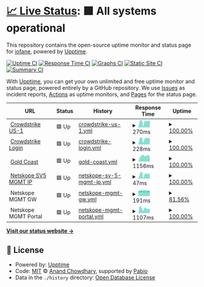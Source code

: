 # [📈 Live Status](https://demo.upptime.js.org): <!--live status--> **🟩 All systems operational**

This repository contains the open-source uptime monitor and status page for [iofane](https://demo.upptime.js.org), powered by [Upptime](https://github.com/upptime/upptime).

[![Uptime CI](https://github.com/iofane/gitup/workflows/Uptime%20CI/badge.svg)](https://github.com/iofane/gitup/actions?query=workflow%3A%22Uptime+CI%22)
[![Response Time CI](https://github.com/iofane/gitup/workflows/Response%20Time%20CI/badge.svg)](https://github.com/iofane/gitup/actions?query=workflow%3A%22Response+Time+CI%22)
[![Graphs CI](https://github.com/iofane/gitup/workflows/Graphs%20CI/badge.svg)](https://github.com/iofane/gitup/actions?query=workflow%3A%22Graphs+CI%22)
[![Static Site CI](https://github.com/iofane/gitup/workflows/Static%20Site%20CI/badge.svg)](https://github.com/iofane/gitup/actions?query=workflow%3A%22Static+Site+CI%22)
[![Summary CI](https://github.com/iofane/gitup/workflows/Summary%20CI/badge.svg)](https://github.com/iofane/gitup/actions?query=workflow%3A%22Summary+CI%22)

With [Upptime](https://upptime.js.org), you can get your own unlimited and free uptime monitor and status page, powered entirely by a GitHub repository. We use [Issues](https://github.com/iofane/gitup/issues) as incident reports, [Actions](https://github.com/iofane/gitup/actions) as uptime monitors, and [Pages](https://demo.upptime.js.org) for the status page.

<!--start: status pages-->
<!-- This summary is generated by Upptime (https://github.com/upptime/upptime) -->
<!-- Do not edit this manually, your changes will be overwritten -->
<!-- prettier-ignore -->
| URL | Status | History | Response Time | Uptime |
| --- | ------ | ------- | ------------- | ------ |
| <img alt="" src="https://icons.duckduckgo.com/ip3/ts01-b.cloudsink.net.ico" height="13"> [Crowdstrike US-1](https://ts01-b.cloudsink.net) | 🟩 Up | [crowdstrike-us-1.yml](https://github.com/iofane/gitup/commits/HEAD/history/crowdstrike-us-1.yml) | <details><summary><img alt="Response time graph" src="./graphs/crowdstrike-us-1/response-time-week.png" height="20"> 270ms</summary><br><a href="https://iofane.github.io/gitup/history/crowdstrike-us-1"><img alt="Response time 282" src="https://img.shields.io/endpoint?url=https%3A%2F%2Fraw.githubusercontent.com%2Fiofane%2Fgitup%2FHEAD%2Fapi%2Fcrowdstrike-us-1%2Fresponse-time.json"></a><br><a href="https://iofane.github.io/gitup/history/crowdstrike-us-1"><img alt="24-hour response time 304" src="https://img.shields.io/endpoint?url=https%3A%2F%2Fraw.githubusercontent.com%2Fiofane%2Fgitup%2FHEAD%2Fapi%2Fcrowdstrike-us-1%2Fresponse-time-day.json"></a><br><a href="https://iofane.github.io/gitup/history/crowdstrike-us-1"><img alt="7-day response time 270" src="https://img.shields.io/endpoint?url=https%3A%2F%2Fraw.githubusercontent.com%2Fiofane%2Fgitup%2FHEAD%2Fapi%2Fcrowdstrike-us-1%2Fresponse-time-week.json"></a><br><a href="https://iofane.github.io/gitup/history/crowdstrike-us-1"><img alt="30-day response time 278" src="https://img.shields.io/endpoint?url=https%3A%2F%2Fraw.githubusercontent.com%2Fiofane%2Fgitup%2FHEAD%2Fapi%2Fcrowdstrike-us-1%2Fresponse-time-month.json"></a><br><a href="https://iofane.github.io/gitup/history/crowdstrike-us-1"><img alt="1-year response time 282" src="https://img.shields.io/endpoint?url=https%3A%2F%2Fraw.githubusercontent.com%2Fiofane%2Fgitup%2FHEAD%2Fapi%2Fcrowdstrike-us-1%2Fresponse-time-year.json"></a></details> | <details><summary><a href="https://iofane.github.io/gitup/history/crowdstrike-us-1">100.00%</a></summary><a href="https://iofane.github.io/gitup/history/crowdstrike-us-1"><img alt="All-time uptime 100.00%" src="https://img.shields.io/endpoint?url=https%3A%2F%2Fraw.githubusercontent.com%2Fiofane%2Fgitup%2FHEAD%2Fapi%2Fcrowdstrike-us-1%2Fuptime.json"></a><br><a href="https://iofane.github.io/gitup/history/crowdstrike-us-1"><img alt="24-hour uptime 100.00%" src="https://img.shields.io/endpoint?url=https%3A%2F%2Fraw.githubusercontent.com%2Fiofane%2Fgitup%2FHEAD%2Fapi%2Fcrowdstrike-us-1%2Fuptime-day.json"></a><br><a href="https://iofane.github.io/gitup/history/crowdstrike-us-1"><img alt="7-day uptime 100.00%" src="https://img.shields.io/endpoint?url=https%3A%2F%2Fraw.githubusercontent.com%2Fiofane%2Fgitup%2FHEAD%2Fapi%2Fcrowdstrike-us-1%2Fuptime-week.json"></a><br><a href="https://iofane.github.io/gitup/history/crowdstrike-us-1"><img alt="30-day uptime 100.00%" src="https://img.shields.io/endpoint?url=https%3A%2F%2Fraw.githubusercontent.com%2Fiofane%2Fgitup%2FHEAD%2Fapi%2Fcrowdstrike-us-1%2Fuptime-month.json"></a><br><a href="https://iofane.github.io/gitup/history/crowdstrike-us-1"><img alt="1-year uptime 100.00%" src="https://img.shields.io/endpoint?url=https%3A%2F%2Fraw.githubusercontent.com%2Fiofane%2Fgitup%2FHEAD%2Fapi%2Fcrowdstrike-us-1%2Fuptime-year.json"></a></details>
| <img alt="" src="https://icons.duckduckgo.com/ip3/falcon.crowdstrike.com.ico" height="13"> [Crowdstrike Login](https://falcon.crowdstrike.com/login/) | 🟩 Up | [crowdstrike-login.yml](https://github.com/iofane/gitup/commits/HEAD/history/crowdstrike-login.yml) | <details><summary><img alt="Response time graph" src="./graphs/crowdstrike-login/response-time-week.png" height="20"> 228ms</summary><br><a href="https://iofane.github.io/gitup/history/crowdstrike-login"><img alt="Response time 247" src="https://img.shields.io/endpoint?url=https%3A%2F%2Fraw.githubusercontent.com%2Fiofane%2Fgitup%2FHEAD%2Fapi%2Fcrowdstrike-login%2Fresponse-time.json"></a><br><a href="https://iofane.github.io/gitup/history/crowdstrike-login"><img alt="24-hour response time 241" src="https://img.shields.io/endpoint?url=https%3A%2F%2Fraw.githubusercontent.com%2Fiofane%2Fgitup%2FHEAD%2Fapi%2Fcrowdstrike-login%2Fresponse-time-day.json"></a><br><a href="https://iofane.github.io/gitup/history/crowdstrike-login"><img alt="7-day response time 228" src="https://img.shields.io/endpoint?url=https%3A%2F%2Fraw.githubusercontent.com%2Fiofane%2Fgitup%2FHEAD%2Fapi%2Fcrowdstrike-login%2Fresponse-time-week.json"></a><br><a href="https://iofane.github.io/gitup/history/crowdstrike-login"><img alt="30-day response time 242" src="https://img.shields.io/endpoint?url=https%3A%2F%2Fraw.githubusercontent.com%2Fiofane%2Fgitup%2FHEAD%2Fapi%2Fcrowdstrike-login%2Fresponse-time-month.json"></a><br><a href="https://iofane.github.io/gitup/history/crowdstrike-login"><img alt="1-year response time 247" src="https://img.shields.io/endpoint?url=https%3A%2F%2Fraw.githubusercontent.com%2Fiofane%2Fgitup%2FHEAD%2Fapi%2Fcrowdstrike-login%2Fresponse-time-year.json"></a></details> | <details><summary><a href="https://iofane.github.io/gitup/history/crowdstrike-login">100.00%</a></summary><a href="https://iofane.github.io/gitup/history/crowdstrike-login"><img alt="All-time uptime 100.00%" src="https://img.shields.io/endpoint?url=https%3A%2F%2Fraw.githubusercontent.com%2Fiofane%2Fgitup%2FHEAD%2Fapi%2Fcrowdstrike-login%2Fuptime.json"></a><br><a href="https://iofane.github.io/gitup/history/crowdstrike-login"><img alt="24-hour uptime 100.00%" src="https://img.shields.io/endpoint?url=https%3A%2F%2Fraw.githubusercontent.com%2Fiofane%2Fgitup%2FHEAD%2Fapi%2Fcrowdstrike-login%2Fuptime-day.json"></a><br><a href="https://iofane.github.io/gitup/history/crowdstrike-login"><img alt="7-day uptime 100.00%" src="https://img.shields.io/endpoint?url=https%3A%2F%2Fraw.githubusercontent.com%2Fiofane%2Fgitup%2FHEAD%2Fapi%2Fcrowdstrike-login%2Fuptime-week.json"></a><br><a href="https://iofane.github.io/gitup/history/crowdstrike-login"><img alt="30-day uptime 100.00%" src="https://img.shields.io/endpoint?url=https%3A%2F%2Fraw.githubusercontent.com%2Fiofane%2Fgitup%2FHEAD%2Fapi%2Fcrowdstrike-login%2Fuptime-month.json"></a><br><a href="https://iofane.github.io/gitup/history/crowdstrike-login"><img alt="1-year uptime 100.00%" src="https://img.shields.io/endpoint?url=https%3A%2F%2Fraw.githubusercontent.com%2Fiofane%2Fgitup%2FHEAD%2Fapi%2Fcrowdstrike-login%2Fuptime-year.json"></a></details>
| <img alt="" src="https://icons.duckduckgo.com/ip3/www.goldcoast.qld.gov.au.ico" height="13"> [Gold Coast](https://www.goldcoast.qld.gov.au/Home) | 🟩 Up | [gold-coast.yml](https://github.com/iofane/gitup/commits/HEAD/history/gold-coast.yml) | <details><summary><img alt="Response time graph" src="./graphs/gold-coast/response-time-week.png" height="20"> 1156ms</summary><br><a href="https://iofane.github.io/gitup/history/gold-coast"><img alt="Response time 1254" src="https://img.shields.io/endpoint?url=https%3A%2F%2Fraw.githubusercontent.com%2Fiofane%2Fgitup%2FHEAD%2Fapi%2Fgold-coast%2Fresponse-time.json"></a><br><a href="https://iofane.github.io/gitup/history/gold-coast"><img alt="24-hour response time 881" src="https://img.shields.io/endpoint?url=https%3A%2F%2Fraw.githubusercontent.com%2Fiofane%2Fgitup%2FHEAD%2Fapi%2Fgold-coast%2Fresponse-time-day.json"></a><br><a href="https://iofane.github.io/gitup/history/gold-coast"><img alt="7-day response time 1156" src="https://img.shields.io/endpoint?url=https%3A%2F%2Fraw.githubusercontent.com%2Fiofane%2Fgitup%2FHEAD%2Fapi%2Fgold-coast%2Fresponse-time-week.json"></a><br><a href="https://iofane.github.io/gitup/history/gold-coast"><img alt="30-day response time 1338" src="https://img.shields.io/endpoint?url=https%3A%2F%2Fraw.githubusercontent.com%2Fiofane%2Fgitup%2FHEAD%2Fapi%2Fgold-coast%2Fresponse-time-month.json"></a><br><a href="https://iofane.github.io/gitup/history/gold-coast"><img alt="1-year response time 1254" src="https://img.shields.io/endpoint?url=https%3A%2F%2Fraw.githubusercontent.com%2Fiofane%2Fgitup%2FHEAD%2Fapi%2Fgold-coast%2Fresponse-time-year.json"></a></details> | <details><summary><a href="https://iofane.github.io/gitup/history/gold-coast">100.00%</a></summary><a href="https://iofane.github.io/gitup/history/gold-coast"><img alt="All-time uptime 100.00%" src="https://img.shields.io/endpoint?url=https%3A%2F%2Fraw.githubusercontent.com%2Fiofane%2Fgitup%2FHEAD%2Fapi%2Fgold-coast%2Fuptime.json"></a><br><a href="https://iofane.github.io/gitup/history/gold-coast"><img alt="24-hour uptime 100.00%" src="https://img.shields.io/endpoint?url=https%3A%2F%2Fraw.githubusercontent.com%2Fiofane%2Fgitup%2FHEAD%2Fapi%2Fgold-coast%2Fuptime-day.json"></a><br><a href="https://iofane.github.io/gitup/history/gold-coast"><img alt="7-day uptime 100.00%" src="https://img.shields.io/endpoint?url=https%3A%2F%2Fraw.githubusercontent.com%2Fiofane%2Fgitup%2FHEAD%2Fapi%2Fgold-coast%2Fuptime-week.json"></a><br><a href="https://iofane.github.io/gitup/history/gold-coast"><img alt="30-day uptime 100.00%" src="https://img.shields.io/endpoint?url=https%3A%2F%2Fraw.githubusercontent.com%2Fiofane%2Fgitup%2FHEAD%2Fapi%2Fgold-coast%2Fuptime-month.json"></a><br><a href="https://iofane.github.io/gitup/history/gold-coast"><img alt="1-year uptime 100.00%" src="https://img.shields.io/endpoint?url=https%3A%2F%2Fraw.githubusercontent.com%2Fiofane%2Fgitup%2FHEAD%2Fapi%2Fgold-coast%2Fuptime-year.json"></a></details>
| <img alt="" src="https://res.cloudinary.com/apideck/image/upload/v1593442136/icons/netskope.jpg" height="13"> [Netskope SV5 MGMT IP](8.36.116.70) | 🟩 Up | [netskope-sv-5-mgmt-ip.yml](https://github.com/iofane/gitup/commits/HEAD/history/netskope-sv-5-mgmt-ip.yml) | <details><summary><img alt="Response time graph" src="./graphs/netskope-sv-5-mgmt-ip/response-time-week.png" height="20"> 47ms</summary><br><a href="https://iofane.github.io/gitup/history/netskope-sv-5-mgmt-ip"><img alt="Response time 47" src="https://img.shields.io/endpoint?url=https%3A%2F%2Fraw.githubusercontent.com%2Fiofane%2Fgitup%2FHEAD%2Fapi%2Fnetskope-sv-5-mgmt-ip%2Fresponse-time.json"></a><br><a href="https://iofane.github.io/gitup/history/netskope-sv-5-mgmt-ip"><img alt="24-hour response time 50" src="https://img.shields.io/endpoint?url=https%3A%2F%2Fraw.githubusercontent.com%2Fiofane%2Fgitup%2FHEAD%2Fapi%2Fnetskope-sv-5-mgmt-ip%2Fresponse-time-day.json"></a><br><a href="https://iofane.github.io/gitup/history/netskope-sv-5-mgmt-ip"><img alt="7-day response time 47" src="https://img.shields.io/endpoint?url=https%3A%2F%2Fraw.githubusercontent.com%2Fiofane%2Fgitup%2FHEAD%2Fapi%2Fnetskope-sv-5-mgmt-ip%2Fresponse-time-week.json"></a><br><a href="https://iofane.github.io/gitup/history/netskope-sv-5-mgmt-ip"><img alt="30-day response time 47" src="https://img.shields.io/endpoint?url=https%3A%2F%2Fraw.githubusercontent.com%2Fiofane%2Fgitup%2FHEAD%2Fapi%2Fnetskope-sv-5-mgmt-ip%2Fresponse-time-month.json"></a><br><a href="https://iofane.github.io/gitup/history/netskope-sv-5-mgmt-ip"><img alt="1-year response time 47" src="https://img.shields.io/endpoint?url=https%3A%2F%2Fraw.githubusercontent.com%2Fiofane%2Fgitup%2FHEAD%2Fapi%2Fnetskope-sv-5-mgmt-ip%2Fresponse-time-year.json"></a></details> | <details><summary><a href="https://iofane.github.io/gitup/history/netskope-sv-5-mgmt-ip">100.00%</a></summary><a href="https://iofane.github.io/gitup/history/netskope-sv-5-mgmt-ip"><img alt="All-time uptime 100.00%" src="https://img.shields.io/endpoint?url=https%3A%2F%2Fraw.githubusercontent.com%2Fiofane%2Fgitup%2FHEAD%2Fapi%2Fnetskope-sv-5-mgmt-ip%2Fuptime.json"></a><br><a href="https://iofane.github.io/gitup/history/netskope-sv-5-mgmt-ip"><img alt="24-hour uptime 100.00%" src="https://img.shields.io/endpoint?url=https%3A%2F%2Fraw.githubusercontent.com%2Fiofane%2Fgitup%2FHEAD%2Fapi%2Fnetskope-sv-5-mgmt-ip%2Fuptime-day.json"></a><br><a href="https://iofane.github.io/gitup/history/netskope-sv-5-mgmt-ip"><img alt="7-day uptime 100.00%" src="https://img.shields.io/endpoint?url=https%3A%2F%2Fraw.githubusercontent.com%2Fiofane%2Fgitup%2FHEAD%2Fapi%2Fnetskope-sv-5-mgmt-ip%2Fuptime-week.json"></a><br><a href="https://iofane.github.io/gitup/history/netskope-sv-5-mgmt-ip"><img alt="30-day uptime 100.00%" src="https://img.shields.io/endpoint?url=https%3A%2F%2Fraw.githubusercontent.com%2Fiofane%2Fgitup%2FHEAD%2Fapi%2Fnetskope-sv-5-mgmt-ip%2Fuptime-month.json"></a><br><a href="https://iofane.github.io/gitup/history/netskope-sv-5-mgmt-ip"><img alt="1-year uptime 100.00%" src="https://img.shields.io/endpoint?url=https%3A%2F%2Fraw.githubusercontent.com%2Fiofane%2Fgitup%2FHEAD%2Fapi%2Fnetskope-sv-5-mgmt-ip%2Fuptime-year.json"></a></details>
| <img alt="" src="https://res.cloudinary.com/apideck/image/upload/v1593442136/icons/netskope.jpg" height="13"> Netskope MGMT GW | 🟩 Up | [netskope-mgmt-gw.yml](https://github.com/iofane/gitup/commits/HEAD/history/netskope-mgmt-gw.yml) | <details><summary><img alt="Response time graph" src="./graphs/netskope-mgmt-gw/response-time-week.png" height="20"> 191ms</summary><br><a href="https://iofane.github.io/gitup/history/netskope-mgmt-gw"><img alt="Response time 190" src="https://img.shields.io/endpoint?url=https%3A%2F%2Fraw.githubusercontent.com%2Fiofane%2Fgitup%2FHEAD%2Fapi%2Fnetskope-mgmt-gw%2Fresponse-time.json"></a><br><a href="https://iofane.github.io/gitup/history/netskope-mgmt-gw"><img alt="24-hour response time 194" src="https://img.shields.io/endpoint?url=https%3A%2F%2Fraw.githubusercontent.com%2Fiofane%2Fgitup%2FHEAD%2Fapi%2Fnetskope-mgmt-gw%2Fresponse-time-day.json"></a><br><a href="https://iofane.github.io/gitup/history/netskope-mgmt-gw"><img alt="7-day response time 191" src="https://img.shields.io/endpoint?url=https%3A%2F%2Fraw.githubusercontent.com%2Fiofane%2Fgitup%2FHEAD%2Fapi%2Fnetskope-mgmt-gw%2Fresponse-time-week.json"></a><br><a href="https://iofane.github.io/gitup/history/netskope-mgmt-gw"><img alt="30-day response time 190" src="https://img.shields.io/endpoint?url=https%3A%2F%2Fraw.githubusercontent.com%2Fiofane%2Fgitup%2FHEAD%2Fapi%2Fnetskope-mgmt-gw%2Fresponse-time-month.json"></a><br><a href="https://iofane.github.io/gitup/history/netskope-mgmt-gw"><img alt="1-year response time 190" src="https://img.shields.io/endpoint?url=https%3A%2F%2Fraw.githubusercontent.com%2Fiofane%2Fgitup%2FHEAD%2Fapi%2Fnetskope-mgmt-gw%2Fresponse-time-year.json"></a></details> | <details><summary><a href="https://iofane.github.io/gitup/history/netskope-mgmt-gw">81.56%</a></summary><a href="https://iofane.github.io/gitup/history/netskope-mgmt-gw"><img alt="All-time uptime 95.78%" src="https://img.shields.io/endpoint?url=https%3A%2F%2Fraw.githubusercontent.com%2Fiofane%2Fgitup%2FHEAD%2Fapi%2Fnetskope-mgmt-gw%2Fuptime.json"></a><br><a href="https://iofane.github.io/gitup/history/netskope-mgmt-gw"><img alt="24-hour uptime 60.80%" src="https://img.shields.io/endpoint?url=https%3A%2F%2Fraw.githubusercontent.com%2Fiofane%2Fgitup%2FHEAD%2Fapi%2Fnetskope-mgmt-gw%2Fuptime-day.json"></a><br><a href="https://iofane.github.io/gitup/history/netskope-mgmt-gw"><img alt="7-day uptime 81.56%" src="https://img.shields.io/endpoint?url=https%3A%2F%2Fraw.githubusercontent.com%2Fiofane%2Fgitup%2FHEAD%2Fapi%2Fnetskope-mgmt-gw%2Fuptime-week.json"></a><br><a href="https://iofane.github.io/gitup/history/netskope-mgmt-gw"><img alt="30-day uptime 95.76%" src="https://img.shields.io/endpoint?url=https%3A%2F%2Fraw.githubusercontent.com%2Fiofane%2Fgitup%2FHEAD%2Fapi%2Fnetskope-mgmt-gw%2Fuptime-month.json"></a><br><a href="https://iofane.github.io/gitup/history/netskope-mgmt-gw"><img alt="1-year uptime 95.78%" src="https://img.shields.io/endpoint?url=https%3A%2F%2Fraw.githubusercontent.com%2Fiofane%2Fgitup%2FHEAD%2Fapi%2Fnetskope-mgmt-gw%2Fuptime-year.json"></a></details>
| <img alt="" src="https://res.cloudinary.com/apideck/image/upload/v1593442136/icons/netskope.jpg" height="13"> Netskope MGMT Portal | 🟩 Up | [netskope-mgmt-portal.yml](https://github.com/iofane/gitup/commits/HEAD/history/netskope-mgmt-portal.yml) | <details><summary><img alt="Response time graph" src="./graphs/netskope-mgmt-portal/response-time-week.png" height="20"> 1107ms</summary><br><a href="https://iofane.github.io/gitup/history/netskope-mgmt-portal"><img alt="Response time 1021" src="https://img.shields.io/endpoint?url=https%3A%2F%2Fraw.githubusercontent.com%2Fiofane%2Fgitup%2FHEAD%2Fapi%2Fnetskope-mgmt-portal%2Fresponse-time.json"></a><br><a href="https://iofane.github.io/gitup/history/netskope-mgmt-portal"><img alt="24-hour response time 960" src="https://img.shields.io/endpoint?url=https%3A%2F%2Fraw.githubusercontent.com%2Fiofane%2Fgitup%2FHEAD%2Fapi%2Fnetskope-mgmt-portal%2Fresponse-time-day.json"></a><br><a href="https://iofane.github.io/gitup/history/netskope-mgmt-portal"><img alt="7-day response time 1107" src="https://img.shields.io/endpoint?url=https%3A%2F%2Fraw.githubusercontent.com%2Fiofane%2Fgitup%2FHEAD%2Fapi%2Fnetskope-mgmt-portal%2Fresponse-time-week.json"></a><br><a href="https://iofane.github.io/gitup/history/netskope-mgmt-portal"><img alt="30-day response time 1021" src="https://img.shields.io/endpoint?url=https%3A%2F%2Fraw.githubusercontent.com%2Fiofane%2Fgitup%2FHEAD%2Fapi%2Fnetskope-mgmt-portal%2Fresponse-time-month.json"></a><br><a href="https://iofane.github.io/gitup/history/netskope-mgmt-portal"><img alt="1-year response time 1021" src="https://img.shields.io/endpoint?url=https%3A%2F%2Fraw.githubusercontent.com%2Fiofane%2Fgitup%2FHEAD%2Fapi%2Fnetskope-mgmt-portal%2Fresponse-time-year.json"></a></details> | <details><summary><a href="https://iofane.github.io/gitup/history/netskope-mgmt-portal">100.00%</a></summary><a href="https://iofane.github.io/gitup/history/netskope-mgmt-portal"><img alt="All-time uptime 100.00%" src="https://img.shields.io/endpoint?url=https%3A%2F%2Fraw.githubusercontent.com%2Fiofane%2Fgitup%2FHEAD%2Fapi%2Fnetskope-mgmt-portal%2Fuptime.json"></a><br><a href="https://iofane.github.io/gitup/history/netskope-mgmt-portal"><img alt="24-hour uptime 100.00%" src="https://img.shields.io/endpoint?url=https%3A%2F%2Fraw.githubusercontent.com%2Fiofane%2Fgitup%2FHEAD%2Fapi%2Fnetskope-mgmt-portal%2Fuptime-day.json"></a><br><a href="https://iofane.github.io/gitup/history/netskope-mgmt-portal"><img alt="7-day uptime 100.00%" src="https://img.shields.io/endpoint?url=https%3A%2F%2Fraw.githubusercontent.com%2Fiofane%2Fgitup%2FHEAD%2Fapi%2Fnetskope-mgmt-portal%2Fuptime-week.json"></a><br><a href="https://iofane.github.io/gitup/history/netskope-mgmt-portal"><img alt="30-day uptime 100.00%" src="https://img.shields.io/endpoint?url=https%3A%2F%2Fraw.githubusercontent.com%2Fiofane%2Fgitup%2FHEAD%2Fapi%2Fnetskope-mgmt-portal%2Fuptime-month.json"></a><br><a href="https://iofane.github.io/gitup/history/netskope-mgmt-portal"><img alt="1-year uptime 100.00%" src="https://img.shields.io/endpoint?url=https%3A%2F%2Fraw.githubusercontent.com%2Fiofane%2Fgitup%2FHEAD%2Fapi%2Fnetskope-mgmt-portal%2Fuptime-year.json"></a></details>

<!--end: status pages-->

[**Visit our status website →**](https://demo.upptime.js.org)

## 📄 License

- Powered by: [Upptime](https://github.com/upptime/upptime)
- Code: [MIT](./LICENSE) © [Anand Chowdhary](https://anandchowdhary.com), supported by [Pabio](https://pabio.com)
- Data in the `./history` directory: [Open Database License](https://opendatacommons.org/licenses/odbl/1-0/)
